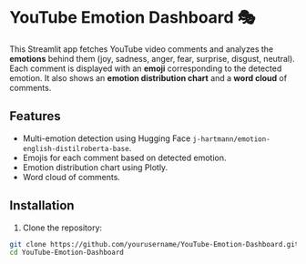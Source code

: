 # YouTube Emotion Dashboard 🎭

This Streamlit app fetches YouTube video comments and analyzes the **emotions** behind them (joy, sadness, anger, fear, surprise, disgust, neutral). Each comment is displayed with an **emoji** corresponding to the detected emotion. It also shows an **emotion distribution chart** and a **word cloud** of comments.

## Features

- Multi-emotion detection using Hugging Face `j-hartmann/emotion-english-distilroberta-base`.
- Emojis for each comment based on detected emotion.
- Emotion distribution chart using Plotly.
- Word cloud of comments.

## Installation

1. Clone the repository:
```bash
git clone https://github.com/yourusername/YouTube-Emotion-Dashboard.git
cd YouTube-Emotion-Dashboard

